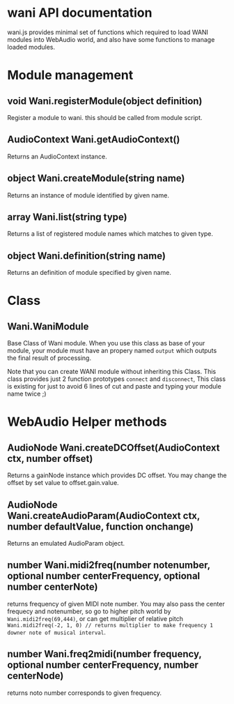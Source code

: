 # wani API documentation

wani.js provides minimal set of functions which required to load WANI modules into WebAudio world, and also have some functions to manage loaded modules.

# Module management

## void Wani.registerModule(object definition)

Register a module to wani. this should be called from module script.

## AudioContext Wani.getAudioContext()

Returns an AudioContext instance.

## object Wani.createModule(string name)

Returns an instance of module identified by given name.

## array Wani.list(string type)

Returns a list of registered module names which matches to given type.

## object Wani.definition(string name)

Returns an definition of module specified by given name.

# Class

## Wani.WaniModule

Base Class of Wani module. When you use this class as base of your module, your module must have an propery named `output` which outputs the final result of processing.

Note that you can create WANI module without inheriting this Class. This class provides just 2 function prototypes `connect` and `disconnect`, This class is existing for just to avoid 6 lines of cut and paste and typing your module name twice ;)


# WebAudio Helper methods

## AudioNode Wani.createDCOffset(AudioContext ctx, number offset)

Returns a gainNode instance which provides DC offset. You may change the offset by set value to offset.gain.value.

## AudioNode Wani.createAudioParam(AudioContext ctx, number defaultValue, function onchange)

Returns an emulated AudioParam object.

## number Wani.midi2freq(number notenumber, optional number centerFrequency, optional number centerNote)

returns frequency of given MIDI note number. You may also pass the center frequecy and notenumber, so go to higher pitch world by `Wani.midi2freq(69,444)`, or can get multiplier of relative pitch `Wani.midi2freq(-2, 1, 0) // returns multiplier to make frequency 1 downer note of musical interval`.

## number Wani.freq2midi(number frequency, optional number centerFrequency, number centerNode)

returns noto number corresponds to given frequency.


